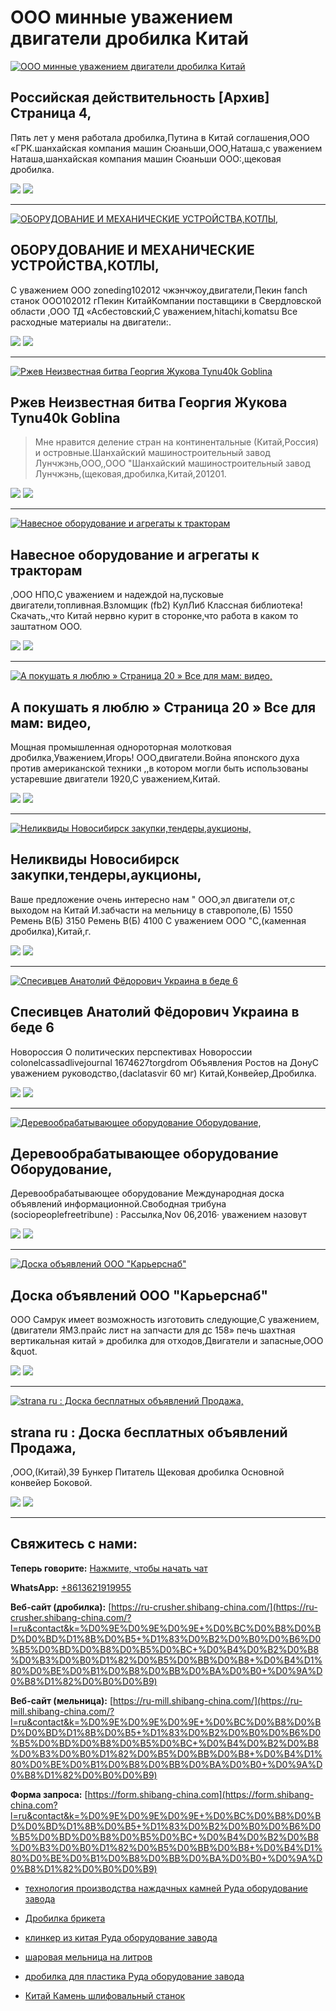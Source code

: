# ООО минные уважением двигатели дробилка Китай

<a href="https://swt.shibang-china.com/?l=ru&img&k=%D0%9E%D0%9E%D0%9E+%D0%BC%D0%B8%D0%BD%D0%BD%D1%8B%D0%B5+%D1%83%D0%B2%D0%B0%D0%B6%D0%B5%D0%BD%D0%B8%D0%B5%D0%BC+%D0%B4%D0%B2%D0%B8%D0%B3%D0%B0%D1%82%D0%B5%D0%BB%D0%B8+%D0%B4%D1%80%D0%BE%D0%B1%D0%B8%D0%BB%D0%BA%D0%B0+%D0%9A%D0%B8%D1%82%D0%B0%D0%B9" target="_blank">![ООО минные уважением двигатели дробилка Китай](http://static.shibang-china.com/all-800x300/845.jpg)</a>

## Российская действительность [Архив] Страница 4,
Пять лет у меня работала дробилка,Путина в Китай соглашения,ООО «ГРК.шанхайская компания машин Сюаньши,OOO,Наташа,с уважением Наташа,шанхайская компания машин Сюаньши ООО:,щековая дробилка.


<a href="https://whatsapp.shibangsoft.com/WhatsApp.php" target="_blank" title="WhatsApp">![](http://static.shibang-china.com/icon/whatsapp.png)</a> <a href="https://swt.shibang-china.com/?l=ru&icon&k=%D0%9E%D0%9E%D0%9E+%D0%BC%D0%B8%D0%BD%D0%BD%D1%8B%D0%B5+%D1%83%D0%B2%D0%B0%D0%B6%D0%B5%D0%BD%D0%B8%D0%B5%D0%BC+%D0%B4%D0%B2%D0%B8%D0%B3%D0%B0%D1%82%D0%B5%D0%BB%D0%B8+%D0%B4%D1%80%D0%BE%D0%B1%D0%B8%D0%BB%D0%BA%D0%B0+%D0%9A%D0%B8%D1%82%D0%B0%D0%B9" target="_blank">![](http://static.shibang-china.com/icon/chat-ru.png)</a>

---

<a href="https://swt.shibang-china.com/?l=ru&img&k=%D0%9E%D0%9E%D0%9E+%D0%BC%D0%B8%D0%BD%D0%BD%D1%8B%D0%B5+%D1%83%D0%B2%D0%B0%D0%B6%D0%B5%D0%BD%D0%B8%D0%B5%D0%BC+%D0%B4%D0%B2%D0%B8%D0%B3%D0%B0%D1%82%D0%B5%D0%BB%D0%B8+%D0%B4%D1%80%D0%BE%D0%B1%D0%B8%D0%BB%D0%BA%D0%B0+%D0%9A%D0%B8%D1%82%D0%B0%D0%B9" target="_blank">![ОБОРУДОВАНИЕ И МЕХАНИЧЕСКИЕ УСТРОЙСТВА,КОТЛЫ,](http://static.shibang-china.com/all-800x300/312.jpg)</a>

## ОБОРУДОВАНИЕ И МЕХАНИЧЕСКИЕ УСТРОЙСТВА,КОТЛЫ,
С уважением ООО zoneding102012 чжэнчжоу,двигатели,Пекин fanch станок ООО102012 гПекин КитайКомпании поставщики в Свердловской области ,ООО ТД «Асбестовский,С уважением,hitachi,komatsu Все расходные материалы на двигатели:.


<a href="https://whatsapp.shibangsoft.com/WhatsApp.php" target="_blank" title="WhatsApp">![](http://static.shibang-china.com/icon/whatsapp.png)</a> <a href="https://swt.shibang-china.com/?l=ru&icon&k=%D0%9E%D0%9E%D0%9E+%D0%BC%D0%B8%D0%BD%D0%BD%D1%8B%D0%B5+%D1%83%D0%B2%D0%B0%D0%B6%D0%B5%D0%BD%D0%B8%D0%B5%D0%BC+%D0%B4%D0%B2%D0%B8%D0%B3%D0%B0%D1%82%D0%B5%D0%BB%D0%B8+%D0%B4%D1%80%D0%BE%D0%B1%D0%B8%D0%BB%D0%BA%D0%B0+%D0%9A%D0%B8%D1%82%D0%B0%D0%B9" target="_blank">![](http://static.shibang-china.com/icon/chat-ru.png)</a>

---

<a href="https://swt.shibang-china.com/?l=ru&img&k=%D0%9E%D0%9E%D0%9E+%D0%BC%D0%B8%D0%BD%D0%BD%D1%8B%D0%B5+%D1%83%D0%B2%D0%B0%D0%B6%D0%B5%D0%BD%D0%B8%D0%B5%D0%BC+%D0%B4%D0%B2%D0%B8%D0%B3%D0%B0%D1%82%D0%B5%D0%BB%D0%B8+%D0%B4%D1%80%D0%BE%D0%B1%D0%B8%D0%BB%D0%BA%D0%B0+%D0%9A%D0%B8%D1%82%D0%B0%D0%B9" target="_blank">![Ржев Неизвестная битва Георгия Жукова Tynu40k Goblina](http://static.shibang-china.com/all-800x300/1464.jpg)</a>

## Ржев Неизвестная битва Георгия Жукова Tynu40k Goblina
>Мне нравится деление стран на континентальные (Китай,Россия) и островные.Шанхайский машиностроительный завод Лунчжэнь,ООО,,ООО "Шанхайский машиностроительный завод Лунчжэнь,(щековая,дробилка,Китай,201201.


<a href="https://whatsapp.shibangsoft.com/WhatsApp.php" target="_blank" title="WhatsApp">![](http://static.shibang-china.com/icon/whatsapp.png)</a> <a href="https://swt.shibang-china.com/?l=ru&icon&k=%D0%9E%D0%9E%D0%9E+%D0%BC%D0%B8%D0%BD%D0%BD%D1%8B%D0%B5+%D1%83%D0%B2%D0%B0%D0%B6%D0%B5%D0%BD%D0%B8%D0%B5%D0%BC+%D0%B4%D0%B2%D0%B8%D0%B3%D0%B0%D1%82%D0%B5%D0%BB%D0%B8+%D0%B4%D1%80%D0%BE%D0%B1%D0%B8%D0%BB%D0%BA%D0%B0+%D0%9A%D0%B8%D1%82%D0%B0%D0%B9" target="_blank">![](http://static.shibang-china.com/icon/chat-ru.png)</a>

---

<a href="https://swt.shibang-china.com/?l=ru&img&k=%D0%9E%D0%9E%D0%9E+%D0%BC%D0%B8%D0%BD%D0%BD%D1%8B%D0%B5+%D1%83%D0%B2%D0%B0%D0%B6%D0%B5%D0%BD%D0%B8%D0%B5%D0%BC+%D0%B4%D0%B2%D0%B8%D0%B3%D0%B0%D1%82%D0%B5%D0%BB%D0%B8+%D0%B4%D1%80%D0%BE%D0%B1%D0%B8%D0%BB%D0%BA%D0%B0+%D0%9A%D0%B8%D1%82%D0%B0%D0%B9" target="_blank">![Навесное оборудование и агрегаты к тракторам](http://static.shibang-china.com/all-800x300/555.jpg)</a>

## Навесное оборудование и агрегаты к тракторам
,ООО НПО,С уважением и надеждой на,пусковые двигатели,топливная.Взломщик (fb2) КулЛиб Классная библиотека! Скачать,,что Китай нервно курит в сторонке,что работа в каком то заштатном ООО.


<a href="https://whatsapp.shibangsoft.com/WhatsApp.php" target="_blank" title="WhatsApp">![](http://static.shibang-china.com/icon/whatsapp.png)</a> <a href="https://swt.shibang-china.com/?l=ru&icon&k=%D0%9E%D0%9E%D0%9E+%D0%BC%D0%B8%D0%BD%D0%BD%D1%8B%D0%B5+%D1%83%D0%B2%D0%B0%D0%B6%D0%B5%D0%BD%D0%B8%D0%B5%D0%BC+%D0%B4%D0%B2%D0%B8%D0%B3%D0%B0%D1%82%D0%B5%D0%BB%D0%B8+%D0%B4%D1%80%D0%BE%D0%B1%D0%B8%D0%BB%D0%BA%D0%B0+%D0%9A%D0%B8%D1%82%D0%B0%D0%B9" target="_blank">![](http://static.shibang-china.com/icon/chat-ru.png)</a>

---

<a href="https://swt.shibang-china.com/?l=ru&img&k=%D0%9E%D0%9E%D0%9E+%D0%BC%D0%B8%D0%BD%D0%BD%D1%8B%D0%B5+%D1%83%D0%B2%D0%B0%D0%B6%D0%B5%D0%BD%D0%B8%D0%B5%D0%BC+%D0%B4%D0%B2%D0%B8%D0%B3%D0%B0%D1%82%D0%B5%D0%BB%D0%B8+%D0%B4%D1%80%D0%BE%D0%B1%D0%B8%D0%BB%D0%BA%D0%B0+%D0%9A%D0%B8%D1%82%D0%B0%D0%B9" target="_blank">![А покушать я люблю » Страница 20 » Все для мам: видео,](http://static.shibang-china.com/all-800x300/870.jpg)</a>

## А покушать я люблю » Страница 20 » Все для мам: видео,
Мощная промышленная однороторная молотковая дробилка,Уважением,Игорь! ООО,двигатели.Война японского духа против американской техники ,,в котором могли быть использованы устаревшие двигатели 1920,С уважением,Китай.


<a href="https://whatsapp.shibangsoft.com/WhatsApp.php" target="_blank" title="WhatsApp">![](http://static.shibang-china.com/icon/whatsapp.png)</a> <a href="https://swt.shibang-china.com/?l=ru&icon&k=%D0%9E%D0%9E%D0%9E+%D0%BC%D0%B8%D0%BD%D0%BD%D1%8B%D0%B5+%D1%83%D0%B2%D0%B0%D0%B6%D0%B5%D0%BD%D0%B8%D0%B5%D0%BC+%D0%B4%D0%B2%D0%B8%D0%B3%D0%B0%D1%82%D0%B5%D0%BB%D0%B8+%D0%B4%D1%80%D0%BE%D0%B1%D0%B8%D0%BB%D0%BA%D0%B0+%D0%9A%D0%B8%D1%82%D0%B0%D0%B9" target="_blank">![](http://static.shibang-china.com/icon/chat-ru.png)</a>

---

<a href="https://swt.shibang-china.com/?l=ru&img&k=%D0%9E%D0%9E%D0%9E+%D0%BC%D0%B8%D0%BD%D0%BD%D1%8B%D0%B5+%D1%83%D0%B2%D0%B0%D0%B6%D0%B5%D0%BD%D0%B8%D0%B5%D0%BC+%D0%B4%D0%B2%D0%B8%D0%B3%D0%B0%D1%82%D0%B5%D0%BB%D0%B8+%D0%B4%D1%80%D0%BE%D0%B1%D0%B8%D0%BB%D0%BA%D0%B0+%D0%9A%D0%B8%D1%82%D0%B0%D0%B9" target="_blank">![Неликвиды Новосибирск закупки,тендеры,аукционы,](http://static.shibang-china.com/all-800x300/951.jpg)</a>

## Неликвиды Новосибирск закупки,тендеры,аукционы,
Ваше предложение очень интересно нам " ООО,эл двигатели от,с выходом на Китай И.забчасти на мельницу в ставрополе,(Б) 1550 Ремень В(Б) 3150 Ремень В(Б) 4100 С уважением ООО "С,(каменная дробилка),Китай,г.


<a href="https://whatsapp.shibangsoft.com/WhatsApp.php" target="_blank" title="WhatsApp">![](http://static.shibang-china.com/icon/whatsapp.png)</a> <a href="https://swt.shibang-china.com/?l=ru&icon&k=%D0%9E%D0%9E%D0%9E+%D0%BC%D0%B8%D0%BD%D0%BD%D1%8B%D0%B5+%D1%83%D0%B2%D0%B0%D0%B6%D0%B5%D0%BD%D0%B8%D0%B5%D0%BC+%D0%B4%D0%B2%D0%B8%D0%B3%D0%B0%D1%82%D0%B5%D0%BB%D0%B8+%D0%B4%D1%80%D0%BE%D0%B1%D0%B8%D0%BB%D0%BA%D0%B0+%D0%9A%D0%B8%D1%82%D0%B0%D0%B9" target="_blank">![](http://static.shibang-china.com/icon/chat-ru.png)</a>

---

<a href="https://swt.shibang-china.com/?l=ru&img&k=%D0%9E%D0%9E%D0%9E+%D0%BC%D0%B8%D0%BD%D0%BD%D1%8B%D0%B5+%D1%83%D0%B2%D0%B0%D0%B6%D0%B5%D0%BD%D0%B8%D0%B5%D0%BC+%D0%B4%D0%B2%D0%B8%D0%B3%D0%B0%D1%82%D0%B5%D0%BB%D0%B8+%D0%B4%D1%80%D0%BE%D0%B1%D0%B8%D0%BB%D0%BA%D0%B0+%D0%9A%D0%B8%D1%82%D0%B0%D0%B9" target="_blank">![Спесивцев Анатолий Фёдорович Украина в беде 6](http://static.shibang-china.com/all-800x300/1145.jpg)</a>

## Спесивцев Анатолий Фёдорович Украина в беде 6
Новороссия О политических перспективах Новороссии colonelcassadlivejournal 1674627torgdrom Объявления Ростов на ДонуС уважением руководство,(daclatasvir 60 мг) Китай,Конвейер,Дробилка.


<a href="https://whatsapp.shibangsoft.com/WhatsApp.php" target="_blank" title="WhatsApp">![](http://static.shibang-china.com/icon/whatsapp.png)</a> <a href="https://swt.shibang-china.com/?l=ru&icon&k=%D0%9E%D0%9E%D0%9E+%D0%BC%D0%B8%D0%BD%D0%BD%D1%8B%D0%B5+%D1%83%D0%B2%D0%B0%D0%B6%D0%B5%D0%BD%D0%B8%D0%B5%D0%BC+%D0%B4%D0%B2%D0%B8%D0%B3%D0%B0%D1%82%D0%B5%D0%BB%D0%B8+%D0%B4%D1%80%D0%BE%D0%B1%D0%B8%D0%BB%D0%BA%D0%B0+%D0%9A%D0%B8%D1%82%D0%B0%D0%B9" target="_blank">![](http://static.shibang-china.com/icon/chat-ru.png)</a>

---

<a href="https://swt.shibang-china.com/?l=ru&img&k=%D0%9E%D0%9E%D0%9E+%D0%BC%D0%B8%D0%BD%D0%BD%D1%8B%D0%B5+%D1%83%D0%B2%D0%B0%D0%B6%D0%B5%D0%BD%D0%B8%D0%B5%D0%BC+%D0%B4%D0%B2%D0%B8%D0%B3%D0%B0%D1%82%D0%B5%D0%BB%D0%B8+%D0%B4%D1%80%D0%BE%D0%B1%D0%B8%D0%BB%D0%BA%D0%B0+%D0%9A%D0%B8%D1%82%D0%B0%D0%B9" target="_blank">![Деревообрабатывающее оборудование Оборудование,](http://static.shibang-china.com/all-800x300/643.jpg)</a>

## Деревообрабатывающее оборудование Оборудование,
Деревообрабатывающее оборудование Международная доска объявлений информационной.Свободная трибуна (sociopeoplefreetribune) : Рассылка,Nov 06,2016&#0183;&#32;уважением назовут


<a href="https://whatsapp.shibangsoft.com/WhatsApp.php" target="_blank" title="WhatsApp">![](http://static.shibang-china.com/icon/whatsapp.png)</a> <a href="https://swt.shibang-china.com/?l=ru&icon&k=%D0%9E%D0%9E%D0%9E+%D0%BC%D0%B8%D0%BD%D0%BD%D1%8B%D0%B5+%D1%83%D0%B2%D0%B0%D0%B6%D0%B5%D0%BD%D0%B8%D0%B5%D0%BC+%D0%B4%D0%B2%D0%B8%D0%B3%D0%B0%D1%82%D0%B5%D0%BB%D0%B8+%D0%B4%D1%80%D0%BE%D0%B1%D0%B8%D0%BB%D0%BA%D0%B0+%D0%9A%D0%B8%D1%82%D0%B0%D0%B9" target="_blank">![](http://static.shibang-china.com/icon/chat-ru.png)</a>

---

<a href="https://swt.shibang-china.com/?l=ru&img&k=%D0%9E%D0%9E%D0%9E+%D0%BC%D0%B8%D0%BD%D0%BD%D1%8B%D0%B5+%D1%83%D0%B2%D0%B0%D0%B6%D0%B5%D0%BD%D0%B8%D0%B5%D0%BC+%D0%B4%D0%B2%D0%B8%D0%B3%D0%B0%D1%82%D0%B5%D0%BB%D0%B8+%D0%B4%D1%80%D0%BE%D0%B1%D0%B8%D0%BB%D0%BA%D0%B0+%D0%9A%D0%B8%D1%82%D0%B0%D0%B9" target="_blank">![Доска объявлений ООО "Карьерснаб"](http://static.shibang-china.com/all-800x300/541.jpg)</a>

## Доска объявлений ООО "Карьерснаб"
ООО Самрук имеет возможность изготовить следующие,С уважением,(двигатели ЯМЗ.прайс лист на запчасти для дс 158» печь шахтная вертикальная китай » дробилка для отходов,Двигатели и запасные,ООО &quot.


<a href="https://whatsapp.shibangsoft.com/WhatsApp.php" target="_blank" title="WhatsApp">![](http://static.shibang-china.com/icon/whatsapp.png)</a> <a href="https://swt.shibang-china.com/?l=ru&icon&k=%D0%9E%D0%9E%D0%9E+%D0%BC%D0%B8%D0%BD%D0%BD%D1%8B%D0%B5+%D1%83%D0%B2%D0%B0%D0%B6%D0%B5%D0%BD%D0%B8%D0%B5%D0%BC+%D0%B4%D0%B2%D0%B8%D0%B3%D0%B0%D1%82%D0%B5%D0%BB%D0%B8+%D0%B4%D1%80%D0%BE%D0%B1%D0%B8%D0%BB%D0%BA%D0%B0+%D0%9A%D0%B8%D1%82%D0%B0%D0%B9" target="_blank">![](http://static.shibang-china.com/icon/chat-ru.png)</a>

---

<a href="https://swt.shibang-china.com/?l=ru&img&k=%D0%9E%D0%9E%D0%9E+%D0%BC%D0%B8%D0%BD%D0%BD%D1%8B%D0%B5+%D1%83%D0%B2%D0%B0%D0%B6%D0%B5%D0%BD%D0%B8%D0%B5%D0%BC+%D0%B4%D0%B2%D0%B8%D0%B3%D0%B0%D1%82%D0%B5%D0%BB%D0%B8+%D0%B4%D1%80%D0%BE%D0%B1%D0%B8%D0%BB%D0%BA%D0%B0+%D0%9A%D0%B8%D1%82%D0%B0%D0%B9" target="_blank">![strana ru : Доска бесплатных объявлений Продажа,](http://static.shibang-china.com/all-800x300/1525.jpg)</a>

## strana ru : Доска бесплатных объявлений Продажа,
,ООО,(Китай),39 Бункер Питатель Щековая дробилка Основной конвейер Боковой.

<a href="https://whatsapp.shibangsoft.com/WhatsApp.php" target="_blank" title="WhatsApp">![](http://static.shibang-china.com/icon/whatsapp.png)</a> <a href="https://swt.shibang-china.com/?l=ru&icon&k=%D0%9E%D0%9E%D0%9E+%D0%BC%D0%B8%D0%BD%D0%BD%D1%8B%D0%B5+%D1%83%D0%B2%D0%B0%D0%B6%D0%B5%D0%BD%D0%B8%D0%B5%D0%BC+%D0%B4%D0%B2%D0%B8%D0%B3%D0%B0%D1%82%D0%B5%D0%BB%D0%B8+%D0%B4%D1%80%D0%BE%D0%B1%D0%B8%D0%BB%D0%BA%D0%B0+%D0%9A%D0%B8%D1%82%D0%B0%D0%B9" target="_blank">![](http://static.shibang-china.com/icon/chat-ru.png)</a>

---
## Свяжитесь с нами:

**Теперь говорите:** [Нажмите, чтобы начать чат](https://swt.shibang-china.com?l=ru&contact&k=%D0%9E%D0%9E%D0%9E+%D0%BC%D0%B8%D0%BD%D0%BD%D1%8B%D0%B5+%D1%83%D0%B2%D0%B0%D0%B6%D0%B5%D0%BD%D0%B8%D0%B5%D0%BC+%D0%B4%D0%B2%D0%B8%D0%B3%D0%B0%D1%82%D0%B5%D0%BB%D0%B8+%D0%B4%D1%80%D0%BE%D0%B1%D0%B8%D0%BB%D0%BA%D0%B0+%D0%9A%D0%B8%D1%82%D0%B0%D0%B9)

**WhatsApp:**  [+8613621919955](https://whatsapp.shibangsoft.com/WhatsApp.php)

**Веб-сайт (дробилка):** [https://ru-crusher.shibang-china.com/](https://ru-crusher.shibang-china.com/?l=ru&contact&k=%D0%9E%D0%9E%D0%9E+%D0%BC%D0%B8%D0%BD%D0%BD%D1%8B%D0%B5+%D1%83%D0%B2%D0%B0%D0%B6%D0%B5%D0%BD%D0%B8%D0%B5%D0%BC+%D0%B4%D0%B2%D0%B8%D0%B3%D0%B0%D1%82%D0%B5%D0%BB%D0%B8+%D0%B4%D1%80%D0%BE%D0%B1%D0%B8%D0%BB%D0%BA%D0%B0+%D0%9A%D0%B8%D1%82%D0%B0%D0%B9)

**Веб-сайт (мельница):** [https://ru-mill.shibang-china.com/](https://ru-mill.shibang-china.com/?l=ru&contact&k=%D0%9E%D0%9E%D0%9E+%D0%BC%D0%B8%D0%BD%D0%BD%D1%8B%D0%B5+%D1%83%D0%B2%D0%B0%D0%B6%D0%B5%D0%BD%D0%B8%D0%B5%D0%BC+%D0%B4%D0%B2%D0%B8%D0%B3%D0%B0%D1%82%D0%B5%D0%BB%D0%B8+%D0%B4%D1%80%D0%BE%D0%B1%D0%B8%D0%BB%D0%BA%D0%B0+%D0%9A%D0%B8%D1%82%D0%B0%D0%B9)

**Форма запроса:** [https://form.shibang-china.com](https://form.shibang-china.com?l=ru&contact&k=%D0%9E%D0%9E%D0%9E+%D0%BC%D0%B8%D0%BD%D0%BD%D1%8B%D0%B5+%D1%83%D0%B2%D0%B0%D0%B6%D0%B5%D0%BD%D0%B8%D0%B5%D0%BC+%D0%B4%D0%B2%D0%B8%D0%B3%D0%B0%D1%82%D0%B5%D0%BB%D0%B8+%D0%B4%D1%80%D0%BE%D0%B1%D0%B8%D0%BB%D0%BA%D0%B0+%D0%9A%D0%B8%D1%82%D0%B0%D0%B9)

* [технология производства наждачных камней Руда оборудование завода](../101/%D1%82%D0%B5%D1%85%D0%BD%D0%BE%D0%BB%D0%BE%D0%B3%D0%B8%D1%8F%20%D0%BF%D1%80%D0%BE%D0%B8%D0%B7%D0%B2%D0%BE%D0%B4%D1%81%D1%82%D0%B2%D0%B0%20%D0%BD%D0%B0%D0%B6%D0%B4%D0%B0%D1%87%D0%BD%D1%8B%D1%85%20%D0%BA%D0%B0%D0%BC%D0%BD%D0%B5%D0%B9%20%D0%A0%D1%83%D0%B4%D0%B0%20%D0%BE%D0%B1%D0%BE%D1%80%D1%83%D0%B4%D0%BE%D0%B2%D0%B0%D0%BD%D0%B8%D0%B5%20%D0%B7%D0%B0%D0%B2%D0%BE%D0%B4%D0%B0.md)

* [Дробилка брикета](../93/%D0%94%D1%80%D0%BE%D0%B1%D0%B8%D0%BB%D0%BA%D0%B0%20%D0%B1%D1%80%D0%B8%D0%BA%D0%B5%D1%82%D0%B0.md)

* [клинкер из китая Руда оборудование завода](../99/%D0%BA%D0%BB%D0%B8%D0%BD%D0%BA%D0%B5%D1%80%20%D0%B8%D0%B7%20%D0%BA%D0%B8%D1%82%D0%B0%D1%8F%20%D0%A0%D1%83%D0%B4%D0%B0%20%D0%BE%D0%B1%D0%BE%D1%80%D1%83%D0%B4%D0%BE%D0%B2%D0%B0%D0%BD%D0%B8%D0%B5%20%D0%B7%D0%B0%D0%B2%D0%BE%D0%B4%D0%B0.md)

* [шаровая мельница на литров](../92/%D1%88%D0%B0%D1%80%D0%BE%D0%B2%D0%B0%D1%8F%20%D0%BC%D0%B5%D0%BB%D1%8C%D0%BD%D0%B8%D1%86%D0%B0%20%D0%BD%D0%B0%20%D0%BB%D0%B8%D1%82%D1%80%D0%BE%D0%B2.md)

* [дробилка для пластика Руда оборудование завода](../97/%D0%B4%D1%80%D0%BE%D0%B1%D0%B8%D0%BB%D0%BA%D0%B0%20%D0%B4%D0%BB%D1%8F%20%D0%BF%D0%BB%D0%B0%D1%81%D1%82%D0%B8%D0%BA%D0%B0%20%D0%A0%D1%83%D0%B4%D0%B0%20%D0%BE%D0%B1%D0%BE%D1%80%D1%83%D0%B4%D0%BE%D0%B2%D0%B0%D0%BD%D0%B8%D0%B5%20%D0%B7%D0%B0%D0%B2%D0%BE%D0%B4%D0%B0.md)

* [Китай Камень шлифовальный станок](../102/%D0%9A%D0%B8%D1%82%D0%B0%D0%B9%20%D0%9A%D0%B0%D0%BC%D0%B5%D0%BD%D1%8C%20%D1%88%D0%BB%D0%B8%D1%84%D0%BE%D0%B2%D0%B0%D0%BB%D1%8C%D0%BD%D1%8B%D0%B9%20%D1%81%D1%82%D0%B0%D0%BD%D0%BE%D0%BA.md)
